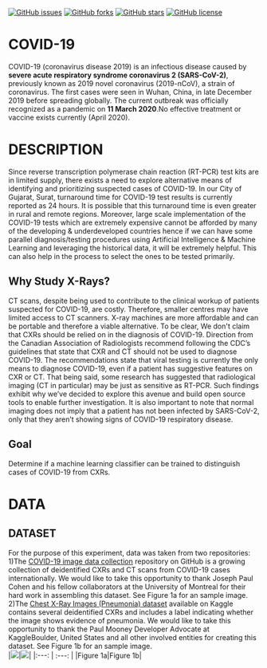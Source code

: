 [![GitHub issues](https://img.shields.io/github/issues/arjunparmar/COVID-19?style=for-the-badge)](https://github.com/arjunparmar/COVID-19/issues) [![GitHub forks](https://img.shields.io/github/forks/arjunparmar/COVID-19?style=for-the-badge)](https://github.com/arjunparmar/COVID-19/network) [![GitHub stars](https://img.shields.io/github/stars/arjunparmar/COVID-19?style=for-the-badge)](https://github.com/arjunparmar/COVID-19/stargazers) [![GitHub license](https://img.shields.io/github/license/arjunparmar/COVID-19?style=for-the-badge)](https://github.com/arjunparmar/COVID-19/blob/master/LICENSE.md)
# COVID-19
COVID-19 (coronavirus disease 2019) is an infectious disease caused by **severe acute respiratory syndrome coronavirus 2 (SARS-CoV-2)**, previously known as 2019 novel coronavirus (2019-nCoV), a strain of coronavirus. The first cases were seen in Wuhan, China, in late December 2019 before spreading globally. The current outbreak was officially recognized as a pandemic on **11 March 2020**.No effective treatment or vaccine exists currently (April 2020).
# DESCRIPTION
Since reverse transcription polymerase chain reaction (RT-PCR) test kits are in limited supply, there exists a need to explore alternative means of identifying and prioritizing suspected cases of COVID-19. In our City of Gujarat, Surat, turnaround time for COVID-19 test results is currently reported as 24 hours. It is possible that this turnaround time is even greater in rural and remote regions.
Moreover, large scale implementation of the COVID-19 tests which are extremely expensive cannot be afforded by many of the developing & underdeveloped countries hence if we can have some parallel diagnosis/testing procedures using Artificial Intelligence & Machine Learning and leveraging the historical data, it will be extremely helpful. This can also help in the process to select the ones to be tested primarily.
## Why Study X-Rays?
CT scans, despite being used to contribute to the clinical workup of patients suspected for COVID-19, are costly. Therefore, smaller centres may have limited access to CT scanners. X-ray machines are more affordable and can be portable and therefore a viable alternative.
To be clear, We don't claim that CXRs should be relied on in the diagnosis of COVID-19. Direction from the Canadian Association of Radiologists recommend following the CDC’s guidelines that state that CXR and CT should not be used to diagnose COVID-19. The recommendations state that viral testing is currently the only means to diagnose COVID-19, even if a patient has suggestive features on CXR or CT. That being said, some research has suggested that radiological imaging (CT in particular) may be just as sensitive as RT-PCR. Such findings exhibit why we’ve decided to explore this avenue and build open source tools to enable further investigation. It is also important to note that normal imaging does not imply that a patient has not been infected by SARS-CoV-2, only that they aren’t showing signs of COVID-19 respiratory disease.
## Goal
Determine if a machine learning classifier can be trained to distinguish cases of COVID-19 from CXRs.
# DATA
## DATASET
For the purpose of this experiment, data was taken from two repositories:<br/>
1)The [COVID-19 image data collection](https://github.com/ieee8023/covid-chestxray-dataset) repository on GitHub is a growing collection of deidentified CXRs and CT scans from COVID-19 cases internationally. We would like to take this opportunity to thank Joseph Paul Cohen and his fellow collaborators at the University of Montreal for their hard work in assembling this dataset. See Figure 1a for an sample image.<br/>
2)The [Chest X-Ray Images (Pneumonia) dataset](https://www.kaggle.com/paultimothymooney/chest-xray-pneumonia) available on Kaggle contains several deidentified CXRs and includes a label indicating whether the image shows evidence of pneumonia. We would like to take this opportunity to thank the Paul Mooney Developer Advocate at KaggleBoulder, United States and all other involved entities for creating this dataset. See Figure 1b for an sample image.<br/>
|![](https://github.com/arjunparmar/COVID-19/blob/master/Data/Images/Positive.jpg)|![](https://github.com/arjunparmar/COVID-19/blob/master/Data/Images/Negative.jpg)|
|:---: | :---: |
|Figure 1a|Figure 1b|
